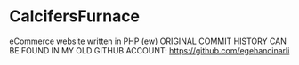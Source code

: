 # CalcifersFurnace
eCommerce website written in PHP (ew)
ORIGINAL COMMIT HISTORY CAN BE FOUND IN MY OLD GITHUB ACCOUNT: https://github.com/egehancinarli
